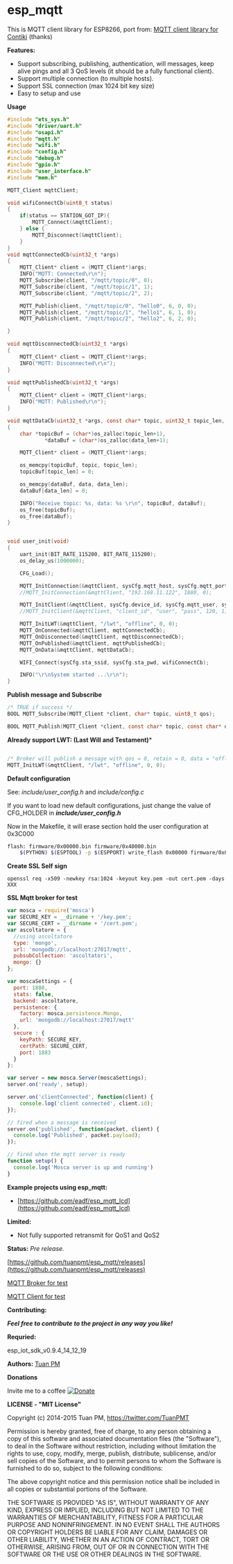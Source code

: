 **esp_mqtt**
==========
This is MQTT client library for ESP8266, port from: [MQTT client library for Contiki](https://github.com/esar/contiki-mqtt) (thanks)

**Features:**

 * Support subscribing, publishing, authentication, will messages, keep alive pings and all 3 QoS levels (it should be a fully functional client).
 * Support multiple connection (to multiple hosts).
 * Support SSL connection (max 1024 bit key size)
 * Easy to setup and use



**Usage**
```c
#include "ets_sys.h"
#include "driver/uart.h"
#include "osapi.h"
#include "mqtt.h"
#include "wifi.h"
#include "config.h"
#include "debug.h"
#include "gpio.h"
#include "user_interface.h"
#include "mem.h"

MQTT_Client mqttClient;

void wifiConnectCb(uint8_t status)
{
	if(status == STATION_GOT_IP){
		MQTT_Connect(&mqttClient);
	} else {
		MQTT_Disconnect(&mqttClient);
	}
}
void mqttConnectedCb(uint32_t *args)
{
	MQTT_Client* client = (MQTT_Client*)args;
	INFO("MQTT: Connected\r\n");
	MQTT_Subscribe(client, "/mqtt/topic/0", 0);
	MQTT_Subscribe(client, "/mqtt/topic/1", 1);
	MQTT_Subscribe(client, "/mqtt/topic/2", 2);

	MQTT_Publish(client, "/mqtt/topic/0", "hello0", 6, 0, 0);
	MQTT_Publish(client, "/mqtt/topic/1", "hello1", 6, 1, 0);
	MQTT_Publish(client, "/mqtt/topic/2", "hello2", 6, 2, 0);

}

void mqttDisconnectedCb(uint32_t *args)
{
	MQTT_Client* client = (MQTT_Client*)args;
	INFO("MQTT: Disconnected\r\n");
}

void mqttPublishedCb(uint32_t *args)
{
	MQTT_Client* client = (MQTT_Client*)args;
	INFO("MQTT: Published\r\n");
}

void mqttDataCb(uint32_t *args, const char* topic, uint32_t topic_len, const char *data, uint32_t data_len)
{
	char *topicBuf = (char*)os_zalloc(topic_len+1),
			*dataBuf = (char*)os_zalloc(data_len+1);

	MQTT_Client* client = (MQTT_Client*)args;

	os_memcpy(topicBuf, topic, topic_len);
	topicBuf[topic_len] = 0;

	os_memcpy(dataBuf, data, data_len);
	dataBuf[data_len] = 0;

	INFO("Receive topic: %s, data: %s \r\n", topicBuf, dataBuf);
	os_free(topicBuf);
	os_free(dataBuf);
}


void user_init(void)
{
	uart_init(BIT_RATE_115200, BIT_RATE_115200);
	os_delay_us(1000000);

	CFG_Load();

	MQTT_InitConnection(&mqttClient, sysCfg.mqtt_host, sysCfg.mqtt_port, sysCfg.security);
	//MQTT_InitConnection(&mqttClient, "192.168.11.122", 1880, 0);

	MQTT_InitClient(&mqttClient, sysCfg.device_id, sysCfg.mqtt_user, sysCfg.mqtt_pass, sysCfg.mqtt_keepalive, 1);
	//MQTT_InitClient(&mqttClient, "client_id", "user", "pass", 120, 1);

	MQTT_InitLWT(&mqttClient, "/lwt", "offline", 0, 0);
	MQTT_OnConnected(&mqttClient, mqttConnectedCb);
	MQTT_OnDisconnected(&mqttClient, mqttDisconnectedCb);
	MQTT_OnPublished(&mqttClient, mqttPublishedCb);
	MQTT_OnData(&mqttClient, mqttDataCb);

	WIFI_Connect(sysCfg.sta_ssid, sysCfg.sta_pwd, wifiConnectCb);

	INFO("\r\nSystem started ...\r\n");
}

```

**Publish message and Subscribe**

```c
/* TRUE if success */
BOOL MQTT_Subscribe(MQTT_Client *client, char* topic, uint8_t qos);

BOOL MQTT_Publish(MQTT_Client *client, const char* topic, const char* data, int data_length, int qos, int retain);

```

**Already support LWT: (Last Will and Testament)***

```c

/* Broker will publish a message with qos = 0, retain = 0, data = "offline" to topic "/lwt" if client don't send keepalive packet */
MQTT_InitLWT(&mqttClient, "/lwt", "offline", 0, 0);

```

**Default configuration**

See: *include/user_config.h* and *include/config.c*

If you want to load new default configurations, just change the value of CFG_HOLDER in ***include/user_config.h***

Now in the Makefile, it will erase section hold the user configuration at 0x3C000

```bash
flash: firmware/0x00000.bin firmware/0x40000.bin
	$(PYTHON) $(ESPTOOL) -p $(ESPPORT) write_flash 0x00000 firmware/0x00000.bin 0x3C000 $(BLANKER) 0x40000 firmware/0x40000.bin 
```

**Create SSL Self sign**

```
openssl req -x509 -newkey rsa:1024 -keyout key.pem -out cert.pem -days XXX
```

**SSL Mqtt broker for test**

```javascript
var mosca = require('mosca')
var SECURE_KEY = __dirname + '/key.pem';
var SECURE_CERT = __dirname + '/cert.pem';
var ascoltatore = {
  //using ascoltatore
  type: 'mongo',
  url: 'mongodb://localhost:27017/mqtt',
  pubsubCollection: 'ascoltatori',
  mongo: {}
};

var moscaSettings = {
  port: 1880,
  stats: false,
  backend: ascoltatore,
  persistence: {
    factory: mosca.persistence.Mongo,
    url: 'mongodb://localhost:27017/mqtt'
  },
  secure : {
    keyPath: SECURE_KEY,
    certPath: SECURE_CERT,
    port: 1883
  }
};

var server = new mosca.Server(moscaSettings);
server.on('ready', setup);

server.on('clientConnected', function(client) {
    console.log('client connected', client.id);
});

// fired when a message is received
server.on('published', function(packet, client) {
  console.log('Published', packet.payload);
});

// fired when the mqtt server is ready
function setup() {
  console.log('Mosca server is up and running')
}
```

**Example projects using esp_mqtt:**<br/>
- [https://github.com/eadf/esp_mqtt_lcd](https://github.com/eadf/esp_mqtt_lcd)

**Limited:**<br/>
- Not fully supported retransmit for QoS1 and QoS2

**Status:** *Pre release.*

[https://github.com/tuanpmt/esp_mqtt/releases](https://github.com/tuanpmt/esp_mqtt/releases)

[MQTT Broker for test](https://github.com/mcollina/mosca)

[MQTT Client for test](https://chrome.google.com/webstore/detail/mqttlens/hemojaaeigabkbcookmlgmdigohjobjm?hl=en)

**Contributing:**

***Feel free to contribute to the project in any way you like!***

**Requried:**

esp_iot_sdk_v0.9.4_14_12_19

**Authors:**
[Tuan PM](https://twitter.com/TuanPMT)

**Donations**

Invite me to a coffee
[![Donate](https://www.paypalobjects.com/en_US/GB/i/btn/btn_donateCC_LG.gif)](https://www.paypal.com/cgi-bin/webscr?cmd=_s-xclick&hosted_button_id=JR9RVLFC4GE6J)


**LICENSE - "MIT License"**

Copyright (c) 2014-2015 Tuan PM, https://twitter.com/TuanPMT

Permission is hereby granted, free of charge, to any person obtaining a copy of this software and associated documentation files (the "Software"), to deal in the Software without restriction, including without limitation the rights to use, copy, modify, merge, publish, distribute, sublicense, and/or sell copies of the Software, and to permit persons to whom the Software is furnished to do so, subject to the following conditions:

The above copyright notice and this permission notice shall be included in all copies or substantial portions of the Software.

THE SOFTWARE IS PROVIDED "AS IS", WITHOUT WARRANTY OF ANY KIND, EXPRESS OR IMPLIED, INCLUDING BUT NOT LIMITED TO THE WARRANTIES OF MERCHANTABILITY, FITNESS FOR A PARTICULAR PURPOSE AND NONINFRINGEMENT. IN NO EVENT SHALL THE AUTHORS OR COPYRIGHT HOLDERS BE LIABLE FOR ANY CLAIM, DAMAGES OR OTHER LIABILITY, WHETHER IN AN ACTION OF CONTRACT, TORT OR OTHERWISE, ARISING FROM, OUT OF OR IN CONNECTION WITH THE SOFTWARE OR THE USE OR OTHER DEALINGS IN THE SOFTWARE.
